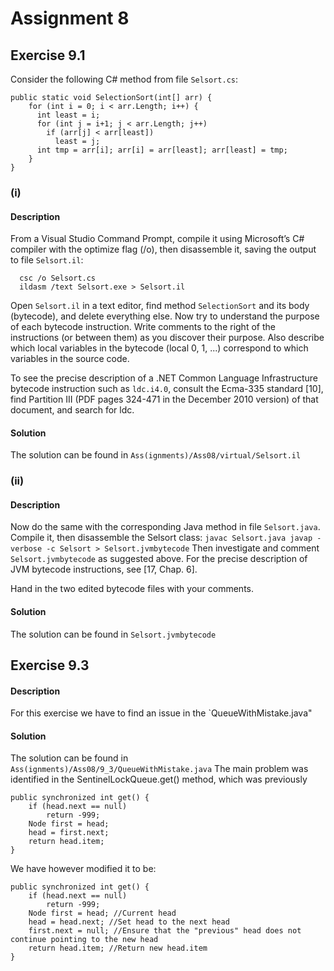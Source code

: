 # Assignment 8

## Exercise 9.1

Consider the following C# method from file `Selsort.cs`:
```
public static void SelectionSort(int[] arr) {
    for (int i = 0; i < arr.Length; i++) {
      int least = i;
      for (int j = i+1; j < arr.Length; j++)
        if (arr[j] < arr[least])
          least = j;
      int tmp = arr[i]; arr[i] = arr[least]; arr[least] = tmp;
    }
}
```

### (i) 
#### Description
From a Visual Studio Command Prompt, compile it using Microsoft’s C# compiler with the optimize flag (/o), then disassemble it, saving the output to file `Selsort.il`:
```
  csc /o Selsort.cs
  ildasm /text Selsort.exe > Selsort.il
```
Open `Selsort.il` in a text editor, find method `SelectionSort` and its body (bytecode), and delete everything else. Now try to understand the purpose of each bytecode instruction. Write comments to the right of the instructions (or between them) as you discover their purpose. Also describe which local variables in the bytecode (local 0, 1, ...) correspond to which variables in the source code.

To see the precise description of a .NET Common Language Infrastructure bytecode instruction such as `ldc.i4.0`, consult the Ecma-335 standard [10], find Partition III (PDF pages 324-471 in the December 2010 version) of that document, and search for ldc.

#### Solution
The solution can be found in `Ass(ignments)/Ass08/virtual/Selsort.il`

### (ii) 
#### Description
Now do the same with the corresponding Java method in file `Selsort.java`. Compile it, then disassemble the Selsort class:
``
  javac Selsort.java
  javap -verbose -c Selsort > Selsort.jvmbytecode
``
Then investigate and comment `Selsort.jvmbytecode` as suggested above. For the precise description of JVM bytecode instructions, see [17, Chap. 6].

Hand in the two edited bytecode files with your comments.

#### Solution
The solution can be found in `Selsort.jvmbytecode`

## Exercise 9.3

#### Description
For this exercise we have to find an issue in the `QueueWithMistake.java"

#### Solution

The solution can be found in `Ass(ignments)/Ass08/9_3/QueueWithMistake.java`
The main problem was identified in the SentinelLockQueue.get() method, which was previously
```
public synchronized int get() {
    if (head.next == null) 
        return -999;
    Node first = head;
    head = first.next;
    return head.item;
}
```   
We have however modified it to be:
```
public synchronized int get() {
    if (head.next == null)
        return -999;
    Node first = head; //Current head
    head = head.next; //Set head to the next head
    first.next = null; //Ensure that the "previous" head does not continue pointing to the new head
    return head.item; //Return new head.item
}
```

